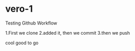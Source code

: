 # vero-1
Testing Github Workflow


1.First we clone
2.added it, then we commit
3.then we push

cool good to go

